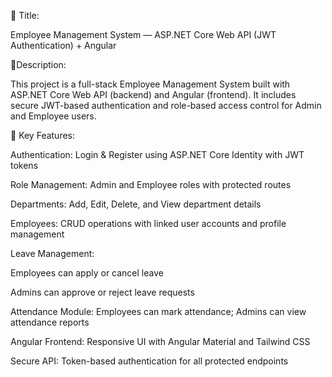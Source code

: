 🏢 Title:

Employee Management System — ASP.NET Core Web API (JWT Authentication) + Angular

📝Description:

This project is a full-stack Employee Management System built with ASP.NET Core Web API (backend) and Angular (frontend).
It includes secure JWT-based authentication and role-based access control for Admin and Employee users.

🔑 Key Features:

Authentication: Login & Register using ASP.NET Core Identity with JWT tokens

Role Management: Admin and Employee roles with protected routes

Departments: Add, Edit, Delete, and View department details

Employees: CRUD operations with linked user accounts and profile management

Leave Management:

Employees can apply or cancel leave

Admins can approve or reject leave requests

Attendance Module: Employees can mark attendance; Admins can view attendance reports

Angular Frontend: Responsive UI with Angular Material and Tailwind CSS

Secure API: Token-based authentication for all protected endpoints
